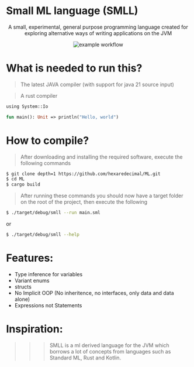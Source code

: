 
# Small ML language (SMLL) 

<div align="center"> 
    <p> A small, experimental, general purpose programming language created for exploring alternative ways of writing applications on the JVM </p>
    
![example workflow](https://github.com/hexaredecimal/ML/actions/workflows/rust.yml/badge.svg)
    
</div>



# What is needed to run this?
> The latest JAVA compiler (with support for java 21 source input)

> A rust compiler


```ml
using System::Io

fun main(): Unit => println("Hello, world")
```

# How to compile?
> After downloading and installing the required software, execute the following commands


```sh
$ git clone depth=1 https://github.com/hexaredecimal/ML.git
$ cd ML
$ cargo build
```

> After running these commands you should now have a target folder on the root of the project, 
then execute the following

```sh
$ ./target/debug/smll --run main.sml                                    # This compiles the main.sml file and runs it with java
```
or

```sh
$ ./target/debug/smll --help                                            # This prints the help file
```

# Features:
- Type inference for variables
- Variant enums
- structs 
- No Implicit OOP (No inheritence, no interfaces, only data and data alone)
- Expressions not Statements


# Inspiration:

>>> SMLL is a ml derived language for the JVM which borrows a lot of concepts from languages such as 
Standard ML, Rust and Kotlin. 


